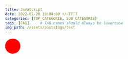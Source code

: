 ```yaml
---
title: JavaScript
date: 2022-07-28 19:04:00 +/-TTTT
categories: [TOP_CATEGORIE, SUB_CATEGORIE]
tags: [TAG]     # TAG names should always be lowercase
img_path: /assets/postsImgs/test
---
```


<html>
<head>
  <title>Simple JavaScript Animation</title>
  <style>
    #ball {
      width: 50px;
      height: 50px;
      background-color: red;
      border-radius: 50%;
      position: absolute;
    }
  </style>
</head>
<body>
  <div id="ball"></div>
  <script>
    window.onload = function () {
      const ball = document.getElementById('ball');
      const container = document.body;

      let x = 0; // Initial horizontal position
      let y = 0; // Initial vertical position
      let xDirection = 1; // Initial horizontal direction (1 for right, -1 for left)
      let yDirection = 1; // Initial vertical direction (1 for down, -1 for up)
      const speed = 3; // Ball speed in pixels per frame

      function animateBall() {
        // Update the position of the ball
        x += xDirection * speed;
        y += yDirection * speed;

        // Check collision with container's edges
        if (x + ball.clientWidth >= container.clientWidth || x <= 0) {
          xDirection *= -1; // Change horizontal direction when hitting the left or right edge
        }
        if (y + ball.clientHeight >= container.clientHeight || y <= 0) {
          yDirection *= -1; // Change vertical direction when hitting the top or bottom edge
        }

        // Apply the updated position to the ball's style
        ball.style.left = x + 'px';
        ball.style.top = y + 'px';

        // Request the next frame of the animation
        requestAnimationFrame(animateBall);
      }

      // Start the animation
      animateBall();
    };
  </script>
</body>
</html>
